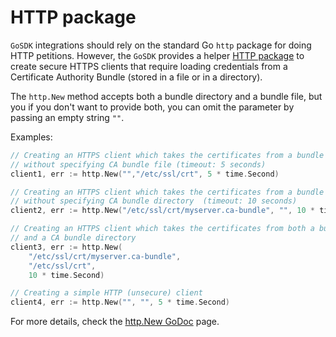 # HTTP package

`GoSDK` integrations should rely on the standard Go `http` package for doing HTTP petitions. However, the `GoSDK`
provides a helper [HTTP package](https://godoc.org/github.com/newrelic/infra-integrations-sdk/http) to create secure
HTTPS clients that require loading credentials from a Certificate Authority Bundle (stored in a file or in a directory).

The `http.New` method accepts both a bundle directory and a bundle file, but you if you don't want to provide both,
you can omit the parameter by passing an empty string `""`.

Examples:

```go
// Creating an HTTPS client which takes the certificates from a bundle dir,
// without specifying CA bundle file (timeout: 5 seconds)
client1, err := http.New("","/etc/ssl/crt", 5 * time.Second)

// Creating an HTTPS client which takes the certificates from a bundle file,
// without specifying CA bundle directory  (timeout: 10 seconds)
client2, err := http.New("/etc/ssl/crt/myserver.ca-bundle", "", 10 * time.Second)

// Creating an HTTPS client which takes the certificates from both a bundle file
// and a CA bundle directory
client3, err := http.New(
    "/etc/ssl/crt/myserver.ca-bundle",
    "/etc/ssl/crt",
    10 * time.Second)

// Creating a simple HTTP (unsecure) client
client4, err := http.New("", "", 5 * time.Second)
```

For more details, check the [http.New GoDoc](https://godoc.org/github.com/newrelic/infra-integrations-sdk/http#New)
page.

